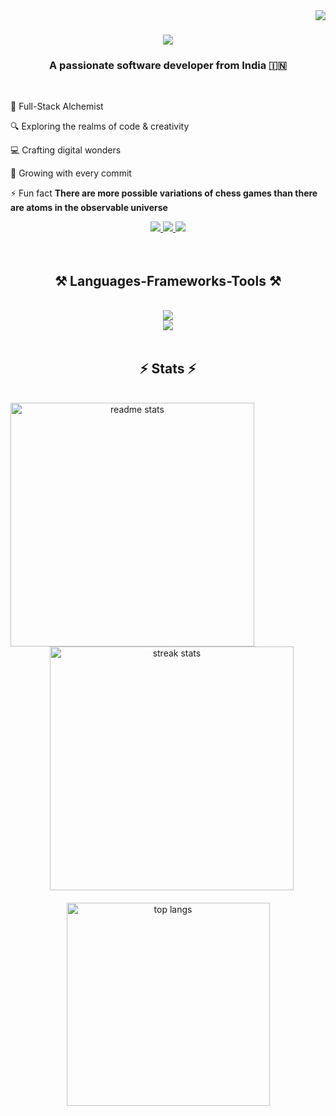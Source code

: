 <img align="right" src="https://visitor-badge.laobi.icu/badge?page_id=ShishirBagalkot.ShishirBagalkot" />

<h1 align="center">
    <img src="https://readme-typing-svg.herokuapp.com/?font=Righteous&size=35&center=true&vCenter=true&width=500&height=70&duration=4000&lines=Hi+There!+👋;+I'm+Shishir+Bagalkot!;" />
</h1>

<h3 align="center">A passionate software developer from India 🇮🇳</h3>

<br/>

<div align="left">
  
🚀 Full-Stack Alchemist
 
🔍 Exploring the realms of code & creativity
  
💻 Crafting digital wonders
  
🌱 Growing with every commit

⚡ Fun fact **There are more possible variations of chess games than there are atoms in the observable universe**

 </div>
 
<div align="center"> 
  <a href="mailto:shishir.bagalkot@gmail.com">
    <img src="https://img.shields.io/badge/Gmail-333333?style=for-the-badge&logo=gmail&logoColor=red" />
  </a>
  <a href="https://www.linkedin.com/in/shishir-bagalkot-1045ba67/" target="_blank">
    <img src="https://img.shields.io/badge/LinkedIn-0077B5?style=for-the-badge&logo=linkedin&logoColor=white" target="_blank" />
  </a>
  <a href="https://shishir-bagalkot.netlify.app/" target="_blank">
     <img src="https://img.shields.io/badge/Portfolio-FF5722?style=for-the-badge&logo=todoist&logoColor=white" target="_blank" /> <!-- sqlite, safari, google-chrome are other good icon options -->
  </a>
</div>

<br/>

<br/>
 
<h2 align="center">⚒️ Languages-Frameworks-Tools ⚒️</h2>
<br/>
<div align="center">
    <img src="https://skillicons.dev/icons?i=java,angular,python"/><br>
    <img src="https://skillicons.dev/icons?i=aws,cassandra,postgresql,elasticsearch,redis"/>
</div>

<br/>

<h2 align="center">⚡ Stats ⚡</h2>
<br>
<div align="center">
  <img width="390" src="https://github-readme-stats-salesp07.vercel.app/api?username=ShishirBagalkot&count_private=true&show_icons=true&theme=react&rank_icon=github&border_radius=10" alt="readme stats" />
  <span style="margin: 0 100px;"></span>&nbsp;&nbsp;
  <img width="390" src="https://github-readme-streak-stats-salesp07.vercel.app/?user=ShishirBagalkot&count_private=true&theme=react&border_radius=10" alt="streak stats"/>
  <br/><br/>
  <img width="325" align="center" src="https://github-readme-stats-salesp07.vercel.app/api/top-langs/?username=ShishirBagalkot&hide=HTML&langs_count=8&layout=compact&theme=react&border_radius=10&size_weight=0.5&count_weight=0.5&exclude_repo=github-readme-stats" alt="top langs" />
</div>

<!-- <br/><br/>

<hr/>

<br/>

<div align="center">
<a href='https://ko-fi.com/V7V4RAK9C' target='_blank'><img height='64' style='border:0px;height:64px;' src='https://storage.ko-fi.com/cdn/kofi1.png?v=3' border='0' alt='Buy Me a Coffee at ko-fi.com' /></a>
</div> 

<br/>-->
